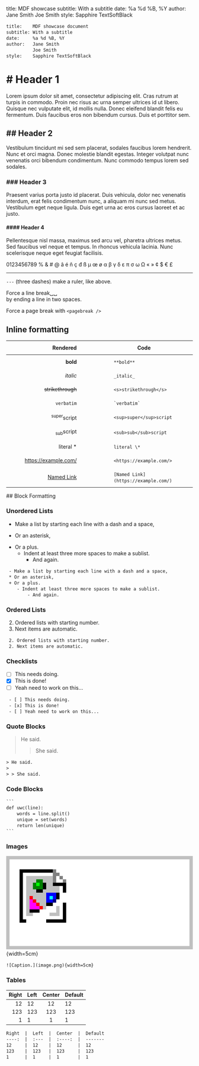title:    MDF showcase
subtitle: With a subtitle
date:     %a %d %B, %Y
author:   Jane Smith
          Joe Smith
style:    Sapphire TextSoftBlack


<!-- something about markdown -->


<!--
# Metadata tags

At the very top of the document, you can add metadata tags as `tag: value`.

 - The tags `title`, `date`, and `author` are special and will be presented in a header at the top of the first page.
 - Tags can continue over multiple lines, and are presented on separate lines.
 - The date tag can be an arbitrary string, but any [strftime](https://strftime.org/) tags are formatted for the date of compilation. Assuming the date is 28 June, 2022:
    - `1 Jan 2022` stays `1 Jan 2022`
    - `%a %d %B, %Y` becomes `Tue 28 June, 2022`
    - `%Y-%m-%d` becomes `2022-06-28`
 - An empty line denotes the end of the tags and the start of the document. This empty line is not optional.

Metadata tags for this document:
-->

```
title:    MDF showcase document
subtitle: With a subtitle
date:     %a %d %B, %Y
author:   Jane Smith
          Joe Smith
style:    Sapphire TextSoftBlack
```


# # Header 1

Lorem ipsum dolor sit amet, consectetur adipiscing elit.
Cras rutrum at turpis in commodo.
Proin nec risus ac urna semper ultrices id ut libero.
Quisque nec vulputate elit, id mollis nulla.
Donec eleifend blandit felis eu fermentum.
Duis faucibus eros non bibendum cursus.
Duis et porttitor sem.
 
## ## Header 2

Vestibulum tincidunt mi sed sem placerat, sodales faucibus lorem hendrerit.
Nunc et orci magna.
Donec molestie blandit egestas.
Integer volutpat nunc venenatis orci bibendum condimentum.
Nunc commodo tempus lorem sed sodales.

### ### Header 3

Praesent varius porta justo id placerat.
Duis vehicula, dolor nec venenatis interdum, erat felis condimentum nunc, a aliquam mi nunc sed metus.
Vestibulum eget neque ligula.
Duis eget urna ac eros cursus laoreet et ac justo.

#### #### Header 4

Pellentesque nisl massa, maximus sed arcu vel, pharetra ultrices metus.
Sed faucibus vel neque et tempus.
In rhoncus vehicula lacinia.
Nunc scelerisque neque eget feugiat facilisis.

0123456789
% & # @ â é ň ç đ ß µ œ ø α β γ δ ε π σ ω Ω « » ¢ $ € £


---

`---` (three dashes) make a ruler, like above.

Force a line break␣␣  
by ending a line in two spaces.

Force a page break with `<pagebreak />`
<pagebreak />



## Inline formatting

<style id="inline-fmt-table">
  style#inline-fmt-table + table tr:nth-child(odd) { background: none; }
  style#inline-fmt-table  + table td { padding: 10px 50px; }
  style#inline-fmt-table  + table th { padding: 10px 50px; }
</style>

Rendered                                   | Code
-------:                                   | ----
**bold**                                   | `**bold**`
_italic_                                   | `_italic_`
<s>strikethrough</s>                       | `<s>strikethrough</s>`
`verbatim`                                 | `` `verbatim` ``
<sup>super</sup>script                     | `<sup>super</sup>script`
<sub>sub</sub>script                       | `<sub>sub</sub>script`
literal \*                                 | `literal \*`
<https://example.com/>                     | `<https://example.com/>`
[Named Link](https://example.com/)         | `[Named Link](https://example.com/)`



<page-break />
## Block Formatting


### Unordered Lists

 - Make a list by starting each line with a dash and a space,
 * Or an asterisk,
 + Or a plus.
    - Indent at least three more spaces to make a sublist.
        - And again.

```
 - Make a list by starting each line with a dash and a space,
 * Or an asterisk,
 + Or a plus.
    - Indent at least three more spaces to make a sublist.
        - And again.
```


<pagebreak>

### Ordered Lists

 2. Ordered lists with starting number.
 2. Next items are automatic.

```
 2. Ordered lists with starting number.
 2. Next items are automatic.
```


### Checklists

 - [ ] This needs doing.
 - [x] This is done!
 - [ ] Yeah need to work on this...

```
 - [ ] This needs doing.
 - [x] This is done!
 - [ ] Yeah need to work on this...
```


### Quote Blocks

> He said.
> 
> > She said.

```
> He said.
> 
> > She said.
```


### Code Blocks

````
```
def uwc(line):
	words = line.split()
	unique = set(words)
	return len(unique)
```
````


<pagebreak>

### Images

![Caption.](image.png){width=5cm}

```
![Caption.](image.png){width=5cm}
```


### Tables

Right  |  Left  |  Center  |  Default
----:  |  :---  |  :----:  |  -------
12     |  12    |  12      |  12  
123    |  123   |  123     |  123  
1      |  1     |  1       |  1

```
Right  |  Left  |  Center  |  Default
----:  |  :---  |  :----:  |  -------
12     |  12    |  12      |  12  
123    |  123   |  123     |  123  
1      |  1     |  1       |  1
```
